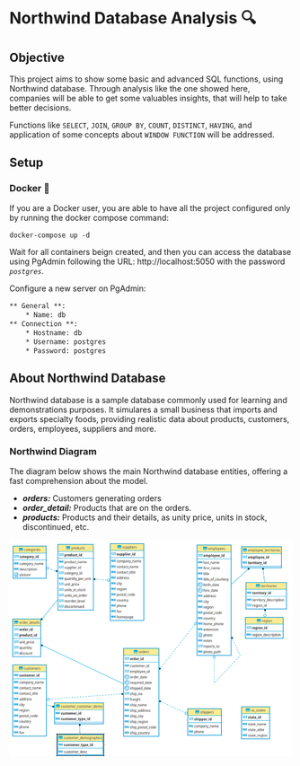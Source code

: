 # Northwind Database Analysis 🔍
## Objective
This project aims to show some basic and advanced SQL functions, using Northwind database. Through analysis like the one showed here, companies will be able to get some valuables insights, that will help to take better decisions.

Functions like `SELECT`, `JOIN`, `GROUP BY`, `COUNT`, `DISTINCT`, `HAVING`, and  application of some concepts about `WINDOW FUNCTION` will be addressed.

## Setup
### Docker 🐳
If you are a Docker user, you are able to have all the project configured only by running the docker compose command:
```
docker-compose up -d
```
Wait for all containers beign created, and then you can access the database using PgAdmin following the URL: http://localhost:5050 with the password _`postgres`_.

Configure a new server on PgAdmin:
```
** General **:
    * Name: db
** Connection **:
    * Hostname: db
    * Username: postgres
    * Password: postgres    
```


## About Northwind Database
Northwind database is a sample database commonly used for learning and demonstrations purposes. It simulares a small business that imports and exports specialty foods, providing realistic data about products, customers, orders, employees, suppliers and more.

### Northwind Diagram
The diagram below shows the main Northwind database entities, offering a fast comprehension about the model.

- _**orders:**_ Customers generating orders
- _**order_detail:**_ Products that are on the orders.
- _**products:**_ Products and their details, as unity price, units in stock, discontinued, etc.

![alt text](image.png)
